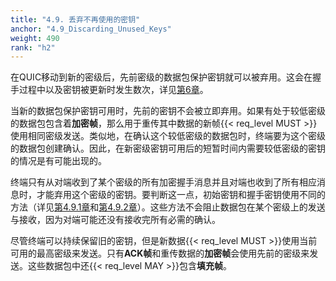 ```yaml
---
title: "4.9. 丢弃不再使用的密钥"
anchor: "4.9_Discarding_Unused_Keys"
weight: 490
rank: "h2"
---
```


在QUIC移动到新的密级后，先前密级的数据包保护密钥就可以被弃用。这会在握手过程中以及密钥被更新时发生数次，详见[第6章]()。

当新的数据包保护密钥可用时，先前的密钥不会被立即弃用。如果有处于较低密级的数据包包含着**加密帧**，那么用于重传其中数据的新帧{{< req_level MUST >}}使用相同密级发送。类似地，在确认这个较低密级的数据包时，终端要为这个密级的数据包创建确认。因此，在新密级密钥可用后的短暂时间内需要较低密级的密钥的情况是有可能出现的。

终端只有从对端收到了某个密级的所有加密握手消息并且对端也收到了所有相应消息时，才能弃用这个密级的密钥。要判断这一点，初始密钥和握手密钥使用不同的方法（详见[第4.9.1章]()和[第4.9.2章]()）。这些方法不会阻止数据包在某个密级上的发送与接收，因为对端可能还没有接收完所有必需的确认。

尽管终端可以持续保留旧的密钥，但是新数据{{< req_level MUST >}}使用当前可用的最高密级来发送。只有**ACK帧**和重传数据的**加密帧**会使用先前的密级来发送。这些数据包中还{{< req_level MAY >}}包含**填充帧**。
